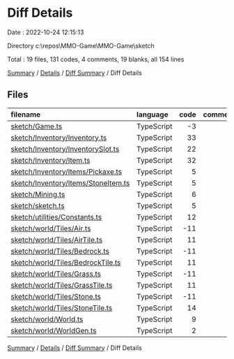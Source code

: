 # Diff Details

Date : 2022-10-24 12:15:13

Directory c:\\repos\\MMO-Game\\MMO-Game\\sketch

Total : 19 files,  131 codes, 4 comments, 19 blanks, all 154 lines

[Summary](results.md) / [Details](details.md) / [Diff Summary](diff.md) / Diff Details

## Files
| filename | language | code | comment | blank | total |
| :--- | :--- | ---: | ---: | ---: | ---: |
| [sketch/Game.ts](/sketch/Game.ts) | TypeScript | -3 | 0 | 0 | -3 |
| [sketch/Inventory/Inventory.ts](/sketch/Inventory/Inventory.ts) | TypeScript | 33 | 1 | 6 | 40 |
| [sketch/Inventory/InventorySlot.ts](/sketch/Inventory/InventorySlot.ts) | TypeScript | 22 | 0 | 2 | 24 |
| [sketch/Inventory/Item.ts](/sketch/Inventory/Item.ts) | TypeScript | 32 | 0 | 2 | 34 |
| [sketch/Inventory/Items/Pickaxe.ts](/sketch/Inventory/Items/Pickaxe.ts) | TypeScript | 5 | 0 | 0 | 5 |
| [sketch/Inventory/Items/StoneItem.ts](/sketch/Inventory/Items/StoneItem.ts) | TypeScript | 5 | 0 | 1 | 6 |
| [sketch/Mining.ts](/sketch/Mining.ts) | TypeScript | 6 | 0 | 0 | 6 |
| [sketch/sketch.ts](/sketch/sketch.ts) | TypeScript | 5 | 0 | 1 | 6 |
| [sketch/utilities/Constants.ts](/sketch/utilities/Constants.ts) | TypeScript | 12 | 0 | 2 | 14 |
| [sketch/world/Tiles/Air.ts](/sketch/world/Tiles/Air.ts) | TypeScript | -11 | 0 | -3 | -14 |
| [sketch/world/Tiles/AirTile.ts](/sketch/world/Tiles/AirTile.ts) | TypeScript | 11 | 0 | 3 | 14 |
| [sketch/world/Tiles/Bedrock.ts](/sketch/world/Tiles/Bedrock.ts) | TypeScript | -11 | 0 | -2 | -13 |
| [sketch/world/Tiles/BedrockTile.ts](/sketch/world/Tiles/BedrockTile.ts) | TypeScript | 11 | 0 | 2 | 13 |
| [sketch/world/Tiles/Grass.ts](/sketch/world/Tiles/Grass.ts) | TypeScript | -11 | 0 | -3 | -14 |
| [sketch/world/Tiles/GrassTile.ts](/sketch/world/Tiles/GrassTile.ts) | TypeScript | 11 | 0 | 3 | 14 |
| [sketch/world/Tiles/Stone.ts](/sketch/world/Tiles/Stone.ts) | TypeScript | -11 | 0 | -3 | -14 |
| [sketch/world/Tiles/StoneTile.ts](/sketch/world/Tiles/StoneTile.ts) | TypeScript | 14 | 0 | 4 | 18 |
| [sketch/world/World.ts](/sketch/world/World.ts) | TypeScript | 9 | 0 | 2 | 11 |
| [sketch/world/WorldGen.ts](/sketch/world/WorldGen.ts) | TypeScript | 2 | 3 | 2 | 7 |

[Summary](results.md) / [Details](details.md) / [Diff Summary](diff.md) / Diff Details